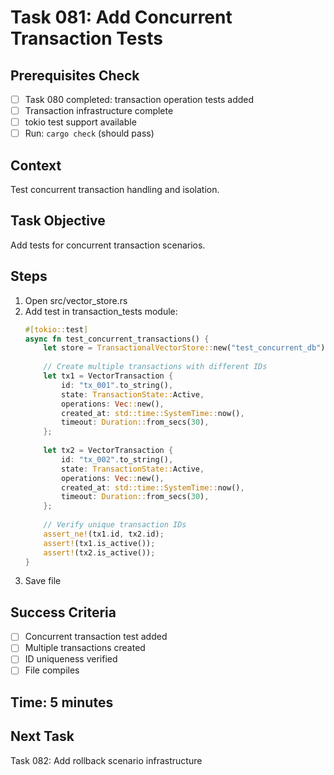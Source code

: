 # Task 081: Add Concurrent Transaction Tests

## Prerequisites Check
- [ ] Task 080 completed: transaction operation tests added
- [ ] Transaction infrastructure complete
- [ ] tokio test support available
- [ ] Run: `cargo check` (should pass)

## Context
Test concurrent transaction handling and isolation.

## Task Objective
Add tests for concurrent transaction scenarios.

## Steps
1. Open src/vector_store.rs
2. Add test in transaction_tests module:
   ```rust
   #[tokio::test]
   async fn test_concurrent_transactions() {
       let store = TransactionalVectorStore::new("test_concurrent_db");
       
       // Create multiple transactions with different IDs
       let tx1 = VectorTransaction {
           id: "tx_001".to_string(),
           state: TransactionState::Active,
           operations: Vec::new(),
           created_at: std::time::SystemTime::now(),
           timeout: Duration::from_secs(30),
       };
       
       let tx2 = VectorTransaction {
           id: "tx_002".to_string(),
           state: TransactionState::Active,
           operations: Vec::new(),
           created_at: std::time::SystemTime::now(),
           timeout: Duration::from_secs(30),
       };
       
       // Verify unique transaction IDs
       assert_ne!(tx1.id, tx2.id);
       assert!(tx1.is_active());
       assert!(tx2.is_active());
   }
   ```
3. Save file

## Success Criteria
- [ ] Concurrent transaction test added
- [ ] Multiple transactions created
- [ ] ID uniqueness verified
- [ ] File compiles

## Time: 5 minutes

## Next Task
Task 082: Add rollback scenario infrastructure